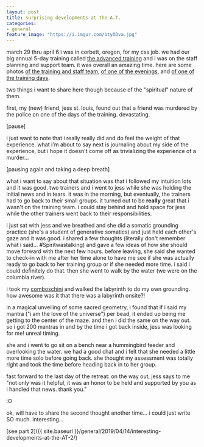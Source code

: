 ```yaml
---
layout: post
title: surprising developments at the A.T. 
categories: 
- general
feature_image: "https://i.imgur.com/btyODva.jpg"
---
```


march 29 thru april 6 i was in corbett, oregon, for my css job. we had our big annual 5-day training called [the advanced training](https://www.storybasedstrategy.org/the-advanced-training) and i was on the staff planning and support team. it was overall an amazing time. here are some photos [of the training and staff team](https://www.instagram.com/p/Bvvjga9n6xu/), [of one of the evenings](https://www.instagram.com/p/Bv6tZEPHOun/), and [of one of the training days](https://www.instagram.com/p/Bv1_2BmhIcU/). 

two things i want to share here though because of the "spiritual" nature of them. 

first, my (new) friend, jess st. louis, found out that a friend was murdered by the police on one of the days of the training. devastating. 

[pause]

i just want to note that i really really did and do feel the weight of that experience. what i'm about to say next is journaling about my side of the experience, but i hope it doesn't come off as trivializing the experience of a murder...

[pausing again and taking a deep breath]

what i want to say about that situation was that i followed my intuition lots and it was good. two trainers and i went to jess while she was holding the initial news and in tears. it was in the morning, but eventually, the trainers had to go back to their small groups. it turned out to be **really** great that i wasn't on the training team. i could stay behind and hold space for jess while the other trainers went back to their responsibilities. 

i just sat with jess and we breathed and she did a somatic grounding practice (she's a student of generative somatics) and just held each other's gaze and it was good. i shared a few thoughts (literally don't remember what i said... #Spiritwastalking) and gave a few ideas of how she should move forward with the next few hours. before leaving, she said she wanted to check-in with me after her time alone to have me see if she was actually ready to go back to her training group or if she needed more time. i said i could definitely do that. then she went to walk by the water (we were on the columbia river). 

i took my [comboschini](https://www.orthodoxpath.org/spiritual-life/comboschini-prayer-rope-part-1/) and walked the labyrinth to do my own grounding. how awesome was it that there was a labyrinth onsite?! 

in a magical unveiling of some sacred geometry, i found that if i said my mantra ("i am the love of the universe") per bead, it ended up being me getting to the center of the maze. and then i did the same on the way out. so i got 200 mantras in and by the time i got back inside, jess was looking for me! unreal timing. 

she and i went to go sit on a bench near a hummingbird feeder and overlooking the water. we had a good chat and i felt that she needed a little more time solo before going back. she thought my assessment was totally right and took the time before heading back in to her group. 

fast forward to the last day of the retreat: on the way out, jess says to me "not only was it helpful, it was an honor to be held and supported by you as i handled that news. thank you."

:O

ok, will have to share the second thought another time... i could just write SO much. interesting... 

[see part 2]({{ site.baseurl }}/general/2019/04/14/interesting-developments-at-the-AT-2/)